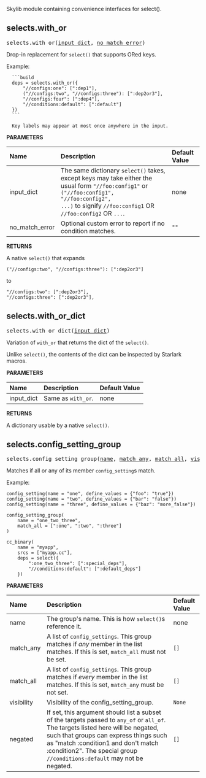<!-- Generated with Stardoc: http://skydoc.bazel.build -->

Skylib module containing convenience interfaces for select().

<a id="selects.with_or"></a>

## selects.with_or

<pre>
selects.with_or(<a href="#selects.with_or-input_dict">input_dict</a>, <a href="#selects.with_or-no_match_error">no_match_error</a>)
</pre>

Drop-in replacement for `select()` that supports ORed keys.

Example:

      ```build
      deps = selects.with_or({
          "//configs:one": [":dep1"],
          ("//configs:two", "//configs:three"): [":dep2or3"],
          "//configs:four": [":dep4"],
          "//conditions:default": [":default"]
      })
      ```

      Key labels may appear at most once anywhere in the input.


**PARAMETERS**


| Name  | Description | Default Value |
| :------------- | :------------- | :------------- |
| <a id="selects.with_or-input_dict"></a>input_dict |  The same dictionary <code>select()</code> takes, except keys may take either the usual form <code>"//foo:config1"</code> or <code>("//foo:config1", "//foo:config2", ...)</code> to signify <code>//foo:config1</code> OR <code>//foo:config2</code> OR <code>...</code>.   |  none |
| <a id="selects.with_or-no_match_error"></a>no_match_error |  Optional custom error to report if no condition matches.   |  <code>""</code> |

**RETURNS**

A native `select()` that expands

`("//configs:two", "//configs:three"): [":dep2or3"]`

to

```build
"//configs:two": [":dep2or3"],
"//configs:three": [":dep2or3"],
```


<a id="selects.with_or_dict"></a>

## selects.with_or_dict

<pre>
selects.with_or_dict(<a href="#selects.with_or_dict-input_dict">input_dict</a>)
</pre>

Variation of `with_or` that returns the dict of the `select()`.

Unlike `select()`, the contents of the dict can be inspected by Starlark
macros.


**PARAMETERS**


| Name  | Description | Default Value |
| :------------- | :------------- | :------------- |
| <a id="selects.with_or_dict-input_dict"></a>input_dict |  Same as <code>with_or</code>.   |  none |

**RETURNS**

A dictionary usable by a native `select()`.


<a id="selects.config_setting_group"></a>

## selects.config_setting_group

<pre>
selects.config_setting_group(<a href="#selects.config_setting_group-name">name</a>, <a href="#selects.config_setting_group-match_any">match_any</a>, <a href="#selects.config_setting_group-match_all">match_all</a>, <a href="#selects.config_setting_group-visibility">visibility</a>, <a href="#selects.config_setting_group-negated">negated</a>)
</pre>

Matches if all or any of its member `config_setting`s match.

Example:

  ```build
  config_setting(name = "one", define_values = {"foo": "true"})
  config_setting(name = "two", define_values = {"bar": "false"})
  config_setting(name = "three", define_values = {"baz": "more_false"})

  config_setting_group(
      name = "one_two_three",
      match_all = [":one", ":two", ":three"]
  )

  cc_binary(
      name = "myapp",
      srcs = ["myapp.cc"],
      deps = select({
          ":one_two_three": [":special_deps"],
          "//conditions:default": [":default_deps"]
      })
  ```


**PARAMETERS**


| Name  | Description | Default Value |
| :------------- | :------------- | :------------- |
| <a id="selects.config_setting_group-name"></a>name |  The group's name. This is how <code>select()</code>s reference it.   |  none |
| <a id="selects.config_setting_group-match_any"></a>match_any |  A list of <code>config_settings</code>. This group matches if *any* member in the list matches. If this is set, <code>match_all</code> must not be set.   |  <code>[]</code> |
| <a id="selects.config_setting_group-match_all"></a>match_all |  A list of <code>config_settings</code>. This group matches if *every* member in the list matches. If this is set, <code>match_any</code> must be not set.   |  <code>[]</code> |
| <a id="selects.config_setting_group-visibility"></a>visibility |  Visibility of the config_setting_group.   |  <code>None</code> |
| <a id="selects.config_setting_group-negated"></a>negated |  If set, this argument should list a subset of the targets passed to <code>any_of</code> or <code>all_of</code>. The targets listed here will be negated, such that groups can express things such as "match :condition1 and don't match :condition2". The special group <code>//conditions:default</code> may not be negated.   |  <code>[]</code> |


